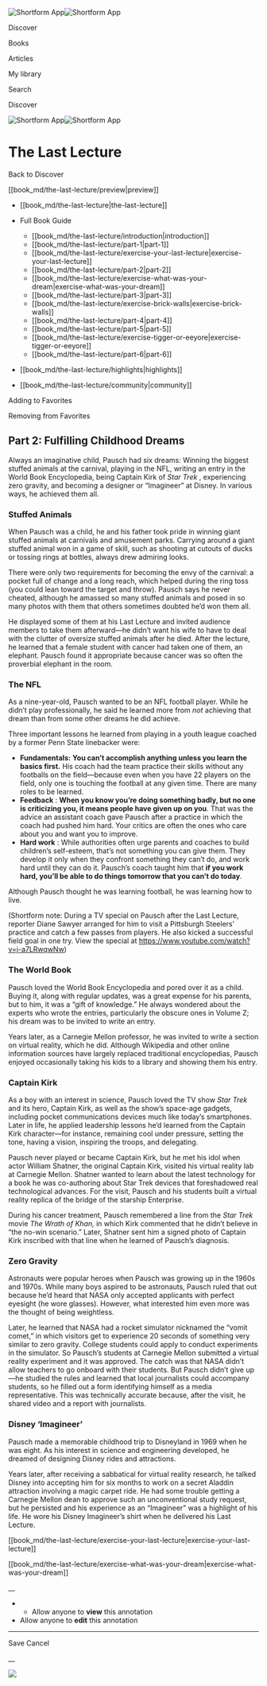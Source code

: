 ![Shortform App](/img/logo.36a2399e.svg)![Shortform App](/img/logo-dark.70c1b072.svg)

Discover

Books

Articles

My library

Search

Discover

![Shortform App](/img/logo.36a2399e.svg)![Shortform App](/img/logo-dark.70c1b072.svg)

# The Last Lecture

Back to Discover

[[book_md/the-last-lecture/preview|preview]]

  * [[book_md/the-last-lecture|the-last-lecture]]
  * Full Book Guide

    * [[book_md/the-last-lecture/introduction|introduction]]
    * [[book_md/the-last-lecture/part-1|part-1]]
    * [[book_md/the-last-lecture/exercise-your-last-lecture|exercise-your-last-lecture]]
    * [[book_md/the-last-lecture/part-2|part-2]]
    * [[book_md/the-last-lecture/exercise-what-was-your-dream|exercise-what-was-your-dream]]
    * [[book_md/the-last-lecture/part-3|part-3]]
    * [[book_md/the-last-lecture/exercise-brick-walls|exercise-brick-walls]]
    * [[book_md/the-last-lecture/part-4|part-4]]
    * [[book_md/the-last-lecture/part-5|part-5]]
    * [[book_md/the-last-lecture/exercise-tigger-or-eeyore|exercise-tigger-or-eeyore]]
    * [[book_md/the-last-lecture/part-6|part-6]]
  * [[book_md/the-last-lecture/highlights|highlights]]
  * [[book_md/the-last-lecture/community|community]]



Adding to Favorites 

Removing from Favorites 

## Part 2: Fulfilling Childhood Dreams

Always an imaginative child, Pausch had six dreams: Winning the biggest stuffed animals at the carnival, playing in the NFL, writing an entry in the World Book Encyclopedia, being Captain Kirk of _Star Trek_ , experiencing zero gravity, and becoming a designer or “Imagineer” at Disney. In various ways, he achieved them all.

### Stuffed Animals

When Pausch was a child, he and his father took pride in winning giant stuffed animals at carnivals and amusement parks. Carrying around a giant stuffed animal won in a game of skill, such as shooting at cutouts of ducks or tossing rings at bottles, always drew admiring looks.

There were only two requirements for becoming the envy of the carnival: a pocket full of change and a long reach, which helped during the ring toss (you could lean toward the target and throw). Pausch says he never cheated, although he amassed so many stuffed animals and posed in so many photos with them that others sometimes doubted he’d won them all.

He displayed some of them at his Last Lecture and invited audience members to take them afterward—he didn’t want his wife to have to deal with the clutter of oversize stuffed animals after he died. After the lecture, he learned that a female student with cancer had taken one of them, an elephant. Pausch found it appropriate because cancer was so often the proverbial elephant in the room.

### The NFL

As a nine-year-old, Pausch wanted to be an NFL football player. While he didn’t play professionally, he said he learned more from _not_ achieving that dream than from some other dreams he did achieve.

Three important lessons he learned from playing in a youth league coached by a former Penn State linebacker were:

  * **Fundamentals:** **You can’t accomplish anything unless you learn the basics first.** His coach had the team practice their skills without any footballs on the field—because even when you have 22 players on the field, only one is touching the football at any given time. There are many roles to be learned.
  * **Feedback** : **When you know you’re doing something badly, but no one is criticizing you, it means people have given up on you**. That was the advice an assistant coach gave Pausch after a practice in which the coach had pushed him hard. Your critics are often the ones who care about you and want you to improve.
  * **Hard work** : While authorities often urge parents and coaches to build children’s self-esteem, that’s not something you can give them. They develop it only when they confront something they can’t do, and work hard until they can do it. Pausch’s coach taught him that **if you work hard, you’ll be able to do things tomorrow that you can’t do today**.



Although Pausch thought he was learning football, he was learning how to live.

(Shortform note: During a TV special on Pausch after the Last Lecture, reporter Diane Sawyer arranged for him to visit a Pittsburgh Steelers’ practice and catch a few passes from players. He also kicked a successful field goal in one try. View the special at https://www.youtube.com/watch?v=j-a7LRwqwNw)

### The World Book

Pausch loved the World Book Encyclopedia and pored over it as a child. Buying it, along with regular updates, was a great expense for his parents, but to him, it was a “gift of knowledge.” He always wondered about the experts who wrote the entries, particularly the obscure ones in Volume Z; his dream was to be invited to write an entry.

Years later, as a Carnegie Mellon professor, he was invited to write a section on virtual reality, which he did. Although Wikipedia and other online information sources have largely replaced traditional encyclopedias, Pausch enjoyed occasionally taking his kids to a library and showing them his entry.

### Captain Kirk

As a boy with an interest in science, Pausch loved the TV show _Star Trek_ and its hero, Captain Kirk, as well as the show’s space-age gadgets, including pocket communications devices much like today’s smartphones. Later in life, he applied leadership lessons he’d learned from the Captain Kirk character—for instance, remaining cool under pressure, setting the tone, having a vision, inspiring the troops, and delegating.

Pausch never played or became Captain Kirk, but he met his idol when actor William Shatner, the original Captain Kirk, visited his virtual reality lab at Carnegie Mellon. Shatner wanted to learn about the latest technology for a book he was co-authoring about Star Trek devices that foreshadowed real technological advances. For the visit, Pausch and his students built a virtual reality replica of the bridge of the starship Enterprise.

During his cancer treatment, Pausch remembered a line from the _Star Trek_ movie _The Wrath of Khan,_ in which Kirk commented that he didn’t believe in “the no-win scenario.” Later, Shatner sent him a signed photo of Captain Kirk inscribed with that line when he learned of Pausch’s diagnosis.

### Zero Gravity

Astronauts were popular heroes when Pausch was growing up in the 1960s and 1970s. While many boys aspired to be astronauts, Pausch ruled that out because he’d heard that NASA only accepted applicants with perfect eyesight (he wore glasses). However, what interested him even more was the thought of being weightless.

Later, he learned that NASA had a rocket simulator nicknamed the “vomit comet,” in which visitors get to experience 20 seconds of something very similar to zero gravity. College students could apply to conduct experiments in the simulator. So Pausch’s students at Carnegie Mellon submitted a virtual reality experiment and it was approved. The catch was that NASA didn’t allow teachers to go onboard with their students. But Pausch didn’t give up—he studied the rules and learned that local journalists could accompany students, so he filled out a form identifying himself as a media representative. This was technically accurate because, after the visit, he shared video and a report with journalists.

### Disney ‘Imagineer’

Pausch made a memorable childhood trip to Disneyland in 1969 when he was eight. As his interest in science and engineering developed, he dreamed of designing Disney rides and attractions.

Years later, after receiving a sabbatical for virtual reality research, he talked Disney into accepting him for six months to work on a secret Aladdin attraction involving a magic carpet ride. He had some trouble getting a Carnegie Mellon dean to approve such an unconventional study request, but he persisted and his experience as an “Imagineer” was a highlight of his life. He wore his Disney Imagineer’s shirt when he delivered his Last Lecture.

[[book_md/the-last-lecture/exercise-your-last-lecture|exercise-your-last-lecture]]

[[book_md/the-last-lecture/exercise-what-was-your-dream|exercise-what-was-your-dream]]

__

  *   * Allow anyone to **view** this annotation
  * Allow anyone to **edit** this annotation



* * *

Save Cancel

__




![](https://bat.bing.com/action/0?ti=56018282&Ver=2&mid=9ccaa633-59ac-447a-9e5d-d0f55acd4ae1&sid=1711133063fa11eebdec89a8b8ae3bbc&vid=171147a063fa11eea7440fcfeb230d96&vids=0&msclkid=N&pi=0&lg=en-US&sw=800&sh=600&sc=24&nwd=1&tl=Shortform%20%7C%20The%20Last%20Lecture&p=https%3A%2F%2Fwww.shortform.com%2Fapp%2Fbook%2Fthe-last-lecture%2Fpart-2&r=&lt=436&evt=pageLoad&sv=1&rn=330093)

